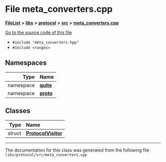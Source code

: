 

# File meta\_converters.cpp



[**FileList**](files.md) **>** [**libs**](dir_6719ab1f1f7655efc2fa43f7eb574fd1.md) **>** [**protocol**](dir_256d27db1e44b9b04d67f4c92d3fc698.md) **>** [**src**](dir_62c749a433f68b441b7c0425b5469d66.md) **>** [**meta\_converters.cpp**](meta__converters_8cpp.md)

[Go to the source code of this file](meta__converters_8cpp_source.md)



* `#include "meta_converters.hpp"`
* `#include <ranges>`













## Namespaces

| Type | Name |
| ---: | :--- |
| namespace | [**quite**](namespacequite.md) <br> |
| namespace | [**proto**](namespacequite_1_1proto.md) <br> |


## Classes

| Type | Name |
| ---: | :--- |
| struct | [**ProtocolVisitor**](structquite_1_1proto_1_1ProtocolVisitor.md) <br> |



















































------------------------------
The documentation for this class was generated from the following file `libs/protocol/src/meta_converters.cpp`

